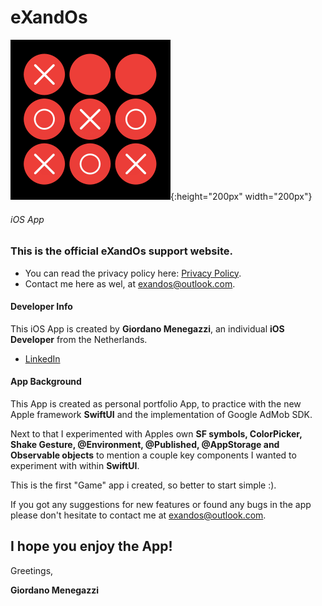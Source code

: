 # eXandOs

![](Icon-256.png){:height="200px" width="200px"}
###### iOS App


### This is the official eXandOs support website.
- You can read the privacy policy here: [Privacy Policy](https://exandos.github.io/Privacy-Policy/).
- Contact me here as wel, at <exandos@outlook.com>.




#### Developer Info
This iOS App is created by **Giordano Menegazzi**, an individual **iOS Developer** from the Netherlands. 

- [LinkedIn](https://www.linkedin.com/in/giordano-menegazzi-35108012a/)


#### App Background
This App is created as personal portfolio App, to practice with the new Apple framework **SwiftUI** and the implementation of Google AdMob SDK.

Next to that I experimented with Apples own **SF symbols, ColorPicker, Shake Gesture, @Environment, @Published, @AppStorage and Observable objects**
to mention a couple key components I wanted to experiment with within **SwiftUI**.

This is the first "Game" app i created, so better to start simple :).


If you got any suggestions for new features or found any bugs in the app please don't hesitate to contact me at <exandos@outlook.com>.




## I hope you enjoy the App!



Greetings,

**Giordano Menegazzi**

